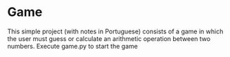 # Game

This simple project (with notes in Portuguese) consists of a game in which the user must guess or calculate an arithmetic operation between two numbers. Execute game.py to start the game
